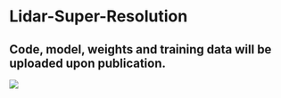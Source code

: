 # Lidar-Super-Resolution

## Code, model, weights and training data will be uploaded upon publication.

![](/media/stevens-lidar.gif)
